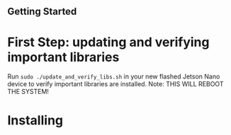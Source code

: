 ## Getting Started
# First Step: updating and verifying important libraries
Run `sudo ./update_and_verify_libs.sh` in your new flashed Jetson Nano device to verify important libraries are installed.
Note: THIS WILL REBOOT THE SYSTEM!

# Installing
